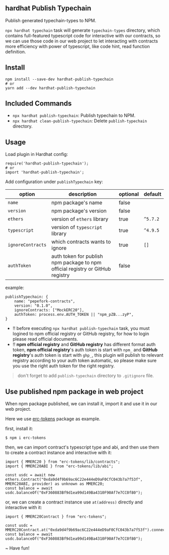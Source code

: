 ## hardhat Publish Typechain

Publish generated typechain-types to NPM.

`npx hardhat typechain` task will generate `typechain-types` directory, which contains full-featured typescript code for interactive with our contracts, so we can use those code in our web project to let interacting with contracts more efficiency with power of typescript, like code hint, read function definition.

## Install

```
npm install --save-dev hardhat-publish-typechain
# or
yarn add --dev hardhat-publish-typechain
```

## Included Commands

- `npx hardhat publish-typechain`: Publish typechain to NPM.
- `npx hardhat clean-publish-typechain`: Delete `publish-typechain` directory.

## Usage

Load plugin in Hardhat config:

```
require('hardhat-publish-typechain');
# or
import 'hardhat-publish-typechain';
```

Add configuration under `publishTypechain` key:

| option            | description                                                                    | optional | default  |
|-------------------|--------------------------------------------------------------------------------|----------|----------|
| `name`            | npm package's name                                                             | false    |          |
| `version`         | npm package's version                                                          | false    |          |
| `ethers`          | version of `ethers` library                                                    | true     | `^5.7.2` |
| `typescript`      | version of `typescript` library                                                | true     | `^4.9.5` |
| `ignoreContracts` | which contracts wants to ignore                                                | true     | `[]`     |
| `authToken`       | auth token for publish npm package to npm official registry or GitHub registry | false    |          |

example:

```
publishTypechain: {
    name: "pepefork-contracts",
    version: "0.1.0",
    ignoreContracts: ["MockERC20"],
    authToken: process.env.AUTH_TOKEN || "npm_pZB...zyP",
}
```

* !! before executing `npx hardhat publish-typechain` task, you must logined to npm official registry or GitHub registry, for how to login please read official documents.
* !! **npm official registry** and **GitHub registry** has different format auth token, **npm official registry**'s auth token is start with `npm_` and **GitHub registry**'s auth token is start with `ghp_`, this plugin will publish to relevant registry according to your auth token automatic, so please make sure you use the right auth token for the right registry.

> don't forget to add `publish-typechain` directory to `.gitignore` file.

## Use published npm package in web project

When npm package published, we can install it, import it and use it in our web project.

Here we use [erc-tokens](https://www.npmjs.com/package/erc-tokens) package as example.

first, install it:

```
$ npm i erc-tokens
```

then, we can import contract's typescript type and abi, and then use them to create a contract instance and interactive with it:

```
import { MMERC20 } from "erc-tokens/lib/contracts";
import { MMERC20ABI } from "erc-tokens/lib/abi";
```

```
const usdc = await new ethers.Contract("0xda9d4f9b69ac6C22e444eD9aF0CfC043b7a7f53f", MMERC20ABI, provider) as unknown as MMERC20;
const balance = await usdc.balanceOf("0xF360883Bf9d1ea99d149Ba4310F90Af7e7CC0f80");
```

or, we can create a contract instance use `at(address)` directly and interactive with it:

```
import { MMERC20Contract } from "erc-tokens";
```

```
const usdc = MMERC20Contract.at("0xda9d4f9b69ac6C22e444eD9aF0CfC043b7a7f53f").connect(provider);
const balance = await usdc.balanceOf("0xF360883Bf9d1ea99d149Ba4310F90Af7e7CC0f80");
```

~ Have fun!
